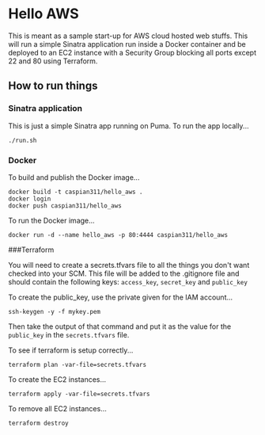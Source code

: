 # Hello AWS

This is meant as a sample start-up for AWS cloud hosted web stuffs. This will run a simple Sinatra application run inside a Docker container and be deployed to an EC2 instance with a Security Group blocking all ports except 22 and 80 using Terraform.


## How to run things

### Sinatra application

This is just a simple Sinatra app running on Puma. To run the app locally...

    ./run.sh

### Docker

To build and publish the Docker image...

    docker build -t caspian311/hello_aws .
    docker login
    docker push caspian311/hello_aws
    
To run the Docker image...

    docker run -d --name hello_aws -p 80:4444 caspian311/hello_aws

###Terraform

You will need to create a secrets.tfvars file to all the things you don't want checked into your SCM. This file will be added to the .gitignore file and should contain the following keys: `access_key`, `secret_key` and `public_key`

To create the public_key, use the private given for the IAM account...

    ssh-keygen -y -f mykey.pem

Then take the output of that command and put it as the value for the `public_key` in the `secrets.tfvars` file.

To see if terraform is setup correctly...

    terraform plan -var-file=secrets.tfvars

To create the EC2 instances...

    terraform apply -var-file=secrets.tfvars

To remove all EC2 instances...

    terraform destroy


